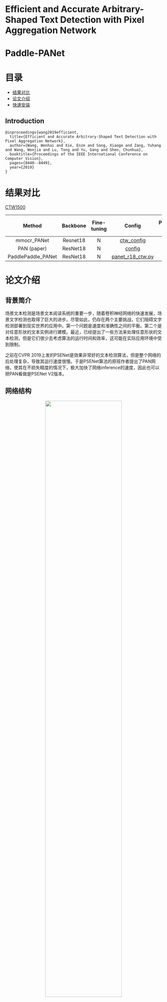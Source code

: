 
# Efficient and Accurate Arbitrary-Shaped Text Detection with Pixel Aggregation Network
# Paddle-PANet


# 目录
- [结果对比](#结果对比)
- [论文介绍](#论文介绍)
- [快速安装](#快速安装)
## Introduction
```
@inproceedings{wang2019efficient,
  title={Efficient and Accurate Arbitrary-Shaped Text Detection with Pixel Aggregation Network},
  author={Wang, Wenhai and Xie, Enze and Song, Xiaoge and Zang, Yuhang and Wang, Wenjia and Lu, Tong and Yu, Gang and Shen, Chunhua},
  booktitle={Proceedings of the IEEE International Conference on Computer Vision},
  pages={8440--8449},
  year={2019}
}
```

# 结果对比

[CTW1500](dataset/README.md) 

| Method | Backbone | Fine-tuning  | Config | Precision (%) | Recall (%) | F-measure (%) | Model | Log|
| :-: | :-: | :-: | :-: | :-: | :-: | :-: | :-: |:-: |
| mmocr_PANet | Resnet18 | N | [ctw_config](https://github.com/open-mmlab/mmocr/blob/main/configs/textdet/panet/README.md) |  77.6 | 83.8 | 80.6 | -- | -- |
| PAN (paper) | ResNet18 | N | [config](https://github.com/whai362/pan_pp.pytorch/blob/master/config/pan/pan_r18_ctw.py)| 84.6 | 77.7 | 81.0 | - | - |
| PaddlePaddle_PANet | ResNet18 | N  | [panet_r18_ctw.py](https://github.com/JennyVanessa/Paddle-PANet/blob/main/config/pan/pan_r18_ctw.py) | 84.51 | 78.62 | **81.46** | [Model](https://github.com/JennyVanessa/Paddle-PANet/tree/main/checkpoints/pan_r18_ctw_train) |  [Log](https://github.com/JennyVanessa/Paddle-PANet/blob/main/trainlog.txt)

# 论文介绍


## 背景简介
场景文本检测是场景文本阅读系统的重要一步，随着卷积神经网络的快速发展，场景文字检测也取得了巨大的进步。尽管如此，仍存在两个主要挑战，它们阻碍文字检测部署到现实世界的应用中。第一个问题是速度和准确性之间的平衡。第二个是对任意形状的文本实例进行建模。最近，已经提出了一些方法来处理任意形状的文本检测，但是它们很少去考虑算法的运行时间和效率，这可能在实际应用环境中受到限制。

之前在CVPR 2019上发的PSENet是效果非常好的文本检测算法，但是整个网络的后处理复杂，导致其运行速度很慢。于是PSENet算法的原班作者提出了PAN网络，使其在不损失精度的情况下，极大加快了网络inference的速度，因此也可以把PAN看做是PSENet V2版本。

## 网络结构
<center><img src="https://ai-studio-static-online.cdn.bcebos.com/ce9767d24b054c3ebf51621a8d14ee922e96e5d9a0c64f84be60f4e7f27695eb"， height=70%, width=70%></center>
上图为PAN的整个网络结构，网络主要由Backbone + Segmentation Head（FPEM + FFM） + Output(Text Region、Kernel、Similarity Vector)组成。

本文使用ResNet-18作为PAN的默认Backbone，并提出了低计算量的Segmentation Head(FPFE + FFM)以解决因为使用ResNet-18而导致的特征提取能力较弱，特征感受野较小且表征能力不足的缺点。

此外，为了精准地重建完整的文字实例(text instance)，提出了一个可学习的后处理方法——像素聚合法（PA），它能够通过预测出的相似向量来引导文字像素聚合到正确的kernel上去。

下面将详细介绍一下上面的各个部分。

## Backbone
Backbone选择的是resnet18, 提取stride为4,8,16,32的conv2,conv3,conv4,conv5的输出作为高低层特征。每层的特征图的通道数都使用1*1卷积降维至128得到轻量级的特征图Fr。

## Segmentation Head
PAN使用resNet-18作为网络的默认backbone，虽减少了计算量，但是backbone层数的减少势必会带来模型学习能力的下降。为了提高效率，作者在 resNet-18基础上提出了一个低计算量但可高效增强特征的分割头Segmentation Head。它由两个关键模块组成：特征金字塔增强模块（Feature Pyramid Enhancement Module，FPEM）、特征融合模块（Feature Fusion Module，FFM）。

### <font face="Times new roman"> FPEM </font>
Feature Pyramid Enhancement Module(FPEM)，即特征金字塔增强模块。FPEM呈级联结构且计算量小，可以连接在backbone后面让不同尺寸的特征更深、更具表征能力，结构如下：
<center><img src="https://ai-studio-static-online.cdn.bcebos.com/723fa8c02d2240e9a31aed857040d7ddc09758974baf47aca11574f5ea7fcb05"， height=50%, width=50%></center>
FPEM是一个U形模组，由两个阶段组成，up-scale增强、down-scale增强。up-scale增强作用于输入的特征金字塔，它以步长32,16,8,4像素在特征图上迭代增强。在down-scale阶段，输入的是由up-scale增强生成的特征金字塔，增强的步长从4到32，同时，down-scale增强输出的的特征金字塔就是最终FPEM的输出。
FPEM模块可以看成是一个轻量级的FPN，只不过这个FPEM计算量不大，可以不停级联以达到不停增强特征的作用。


### <font face="Times new roman"> FFM </font>
Feature Fusion Module(FFM)模块用于融合不同尺度的特征，其结构如下：


## Loss
![image](https://user-images.githubusercontent.com/39580716/139774753-5e47638a-2c66-4a72-aa93-c725a48c91d8.png)


# 快速安装
## Recommended environment
```
Python 3.6+
paddlepaddle-gpu 2.0.2
nccl 2.0+
mmcv 0.2.12
editdistance
Polygon3
pyclipper
opencv-python 3.4.2.17
Cython
```


### Install env
Install paddle following the official [tutorial](https://www.paddlepaddle.org.cn/documentation/docs/zh/install/index_cn.html).
```shell script
pip install -r requirement.txt
./compile.sh
```
## Dataset
> Please refer to [dataset/README.md](dataset/README.md) for dataset preparation.

### Pretrain Backbone 

> download resent18 pre-train model in `pretrain/resnet18.pdparams`

> [pretrain_resnet18](https://pan.baidu.com/s/1zwmcaAfabZ8fT-KoisbR3w)
> password: j5g3

## Training
```shell script
CUDA_VISIBLE_DEVICES=0,1,2,3 python dist_train.py ${CONFIG_FILE}

```
For example:
```shell script
CUDA_VISIBLE_DEVICES=0,1,2,3 python dist_train.py config/pan/pan_r18_ctw.py
#checkpoint continue
python3.7 dist_train.py config/pan/pan_r18_ctw_train.py --nprocs 1 --resume checkpoints/pan_r18_ctw_train
```


## Evaluation 
The evaluation scripts of CTW 1500 dataset. [CTW](https://1drv.ms/u/s!Aplwt7jiPGKilH4XzZPoKrO7Aulk)

Text detection
```shell script
./start_test.sh
```



## License
This project is developed and maintained by [IMAGINE Lab@National Key Laboratory for Novel Software Technology, Nanjing University](https://cs.nju.edu.cn/lutong/ImagineLab.html).


This project is released under the [Apache 2.0 license](https://github.com/whai362/pan_pp.pytorch/blob/master/LICENSE).
